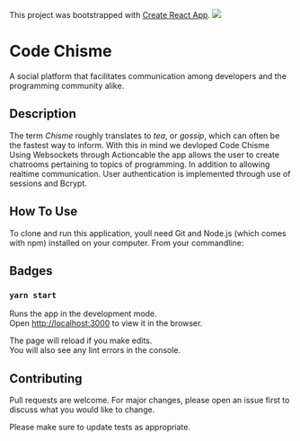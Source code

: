 This project was bootstrapped with [Create React App](https://github.com/facebook/create-react-app).
![](https://www.freelogodesign.org/file/app/client/thumb/2ccd8627-de7e-4481-80ac-a7b2ec5e9f00_1000x600-watermark.png?20201013)
# Code Chisme 
 A social platform that facilitates communication among developers and the programming community alike.
 
## Description

 The term *Chisme* roughly translates to *tea*, or *gossip*, which can often be the fastest way to inform. With this in mind we devloped Code Chisme Using Websockets through Actioncable the app allows the user to create chatrooms pertaining to topics of programming. In addition to allowing realtime communication. User authentication is implemented through use of sessions and Bcrypt.
 
## How To Use
 To clone and run this application, youll need Git and Node.js (which comes with npm) installed on your computer. From your commandline:
 
## Badges

### `yarn start`

Runs the app in the development mode.<br />
Open [http://localhost:3000](http://localhost:3000) to view it in the browser.

The page will reload if you make edits.<br />
You will also see any lint errors in the console.


## Contributing
Pull requests are welcome. For major changes, please open an issue first to discuss what you would like to change.

Please make sure to update tests as appropriate.


